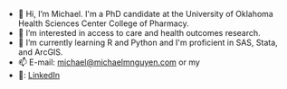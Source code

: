 - 👋 Hi, I’m Michael. I'm a PhD candidate at the University of Oklahoma Health Sciences Center College of Pharmacy.
- 👀 I’m interested in access to care and health outcomes research.
- 🌱 I’m currently learning R and Python and I'm proficient in SAS, Stata, and ArcGIS.
- 📫 E-mail: michael@michaelmnguyen.com or my 
- :link:: [LinkedIn](https://www.linkedin.com/in/michael-nguyen-43978464/)

<!---
mnguye17/mnguye17 is a ✨ special ✨ repository because its `README.md` (this file) appears on your GitHub profile.
You can click the Preview link to take a look at your changes.
--->
